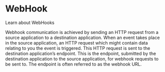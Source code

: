 # WebHook
Learn about WebHooks 

Webhook communication is achieved by sending an HTTP request from a source application to a destination application. When an event takes place in the source application, an HTTP request which might contain data relating to you the event is triggered. This HTTP request is sent to the destination application’s endpoint. This is the endpoint, submitted by the destination application to the source application, for webhook requests to be sent to. The endpoint is often referred to as the webhook URL.
